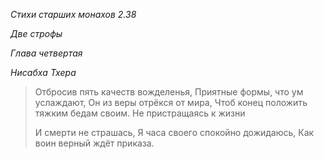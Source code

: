 *Стихи старших монахов 2\.38*

*Две строфы*

*Глава четвертая*

*Нисабха Тхера*

> Отбросив пять качеств вожделенья,
> Приятные формы, что ум услаждают,
> Он из веры отрёкся от мира,
> Чтоб конец положить тяжким бедам своим\.
> Не пристращаясь к жизни
>
> И смерти не страшась,
> Я часа своего спокойно дожидаюсь,
> Как воин верный ждёт приказа\.